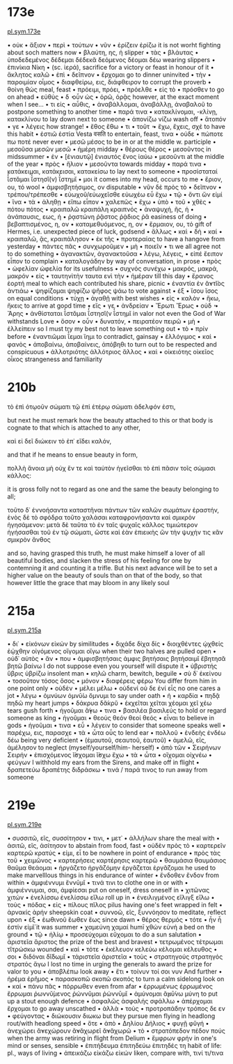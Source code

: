 
# 173e

[pl.sym.173e](http://www.perseus.tufts.edu/hopper/text?doc=Perseus%3Atext%3A1999.01.0173%3Atext%3DSym.%3Asection%3D173e)

• οὐκ 
• ἄξιον 
• περὶ 
• τούτων 
• νῦν 
• ἐρίζειν ἐρίζω 
it is not worht fighting about soch matters now
• βλαύτη, ης, ἡ
slipper
• τὰς 
• βλάυτας 
• ὑποδεδεμένος δέδεμαι δέδεκᾰ δεόμενος δέομαι δέω 
wearing slippers
• ἐπινίκια Νίκη
• (sc. ἱερά), 
sacrifice for a victory or feast in honour of it
• ἄκλητος καλῶ
• ἐπὶ 
• δεῖπνον 
• ἔρχομαι
go to dinner uninvited
• τὴν 
• παροιμίαν οἶμος
• διαφθείρω, εις, διάφθειρον
to corrupt the proverb
• θοίνη θώς 
meal, feast
• πρόειμι, πρόει, 
• πρόελθε 
• εἰς τὸ 
• πρόσθεν
to go on ahead
• εὐθὺς 
• δ ̓ οὖν ὡς 
• ὁρῶ, ὁρᾷς
however, at the exact moment when I see...
• τι εἰς 
• αὖθις, 
• ἀναβάλλομαι, ἀναβάλλῃ, ἀναβαλοῦ
to postpone something to another time
• παρά τινα 
• κατακλίνομαι, -κλίνῃ, κατακλίνου
to lay down next to someone
• ἀπονίζω νίζω 
wash off
• ἄτοπόν 
• γε 
• λέγεις
how strange!
• ἔθος ἔθω 
• τι 
• τοῦτ ̓ 
• ἔχω, ἔχεις, σχέ
to have this habit
• ἑστιῶ ἑστία Vesta वसति
to entertain, feast, τινα
• οὐδε 
• πώποτε πω ποτέ 
never ever
• μεσῶ μέσος 
to be in or at the middle w. participle
• μεσοῦσα μεσῶν μεσῶ
• ἡμέρη 
midday
• θέρους θέρος 
• μεσοῦντος 
in midssummer
• ἐν 
• [ἐνιαυτῷ] ἐνιαυτός ἔνος ἰαύω 
• μεσοῦντι
at the middle of the year
• πρὸς 
• ἥλιον 
• μεσοῦντα
towards midday
• παρά τινα 
• κατάκειμαι, κατάκεισαι, κατακείσω
to lay next to someone
• προσίσταταί ῐ̔́στᾰμαι ῐ̔́στησῐ(ν) ῐ̔́στημῐ
• μοι
it comes into my head, occurs to me
• ἔριον, ου, τό
wool
• ἀμφισβητήσιμος, ον
disputable
• νῦν δὲ πρὸς τὸ 
• δεῖπνον 
• τρέπου/τρέπεσθε
• εὐωχοῦ/εὐωχεῖσθε εὐωχέω εὖ ἔχω
• τῷ 
• ὄντι ὤν εἰμί
• ἵνα 
• τὰ 
• ἀληθῃ 
• εἴπω εἶπον 
• χαλεπῶς 
• ἔχω 
• ὑπὸ 
• τοῦ 
• χθὲς 
• πότου πότος 
• κραιπαλῶ κραιπάλη κραιπνός
• ἀναψυχή, ῆς, ἡ
• ἀνάπαυσις, εως, ἡ
• ῥᾳστώνη ῥᾷστος ῥᾴδιος ῥᾶ 
easiness of doing
• βεβαπτισμένος, η, ον
• καταμεθυόμενος, η, ον
• ἕρμαιον, ου, τό
gift of Hermes, i.e. unexpected piece of luck, godsend
• ἄλλως 
• καὶ 
• δὴ 
• καί
• κραιπαλῶ, ᾷς, κραιπάλησον 
• ἐκ τῆς
• προτεραίας
to have a hangove from yesterday
• πάντες πᾶς 
• συνχωροῦμεν 
• μὴ 
• ποιεῖν 
• τι
we all agree not to do something
• ἀγανακτῶν, ἀγανακτοῦσα 
• λέγω, λέγεις, 
• εἰπέ ἔειπον εἶπον 
to complain
• καταλογάδην
by way of conversation, in prose
• πρὸς 
• ὠφελίαν ὠφελία 
for its usefulness
• συχνός συνέχω 
• μακρός, μακρά, μακρόν
• εἰς 
• ταυτηνὶτὴν ταυτα ενὶ τὴν 
• ἡμέραν
till this day
• ἔρανος ἑορτή 
meal to which each contributed his share, picnic
• ἐναντία ἐν ᾰ̓ντῐ́ος ἀντιάω
• ψηφίζομαι ψηφίζω ψῆφος ψάω
to vote against
• ἐξ 
• ἴσου ἴσος 
on equal conditions
• τύχῃ 
• ἀγαθῇ
with best wishes
• εἰς 
• καλὸν 
• ἥκω, ἥκεις
to arrive at good time
• εἴς 
• γε 
• ἀνδρείαν 
• Ἔρωτι Ἔρως
• οὐδ ̓
• Ἄρης 
• ἀνθίσταται ῐ̔́στᾰμαι ῐ̔́στησῐ(ν ῐ̔́στημῐ
in valor not even the God of War withstands Love
• ὅσον 
• οὖν 
• δυνατόν, 
• πειρατέον πειρῶ 
• μὴ 
• ἐλλείπειν
so I must try my best not to leave something out
• τὸ 
• πρίν
before
• ἐναντιῶμαι ῐ̔́εμαι ἵημι
to contradict, gainsay
• ἐλλόγιμος 
• καὶ
• φανὸς 
• ἀπoβαίνω, ἀποβαίνεις, ἀπόβηθι
to turn out to be respected and conspicuous
• ἀλλοτριότης ἀλλότριος ἄλλος 
• καὶ 
• οἰκειότης οἰκεῖος οἶκος 
strangeness and familiarity


# 210b
τὸ ἐπὶ ὁτῳοῦν σώματι τῷ ἐπὶ ἑτέρῳ σώματι ἀδελφόν ἐστι, 

but next he must remark how the beauty attached to this or that body is cognate to that which is attached to any other, 

καὶ εἰ δεῖ διώκειν τὸ ἐπ᾽ εἴδει καλόν, 

and that if he means to ensue beauty in form, 

πολλὴ ἄνοια μὴ οὐχ ἕν τε καὶ ταὐτὸν ἡγεῖσθαι τὸ ἐπὶ πᾶσιν τοῖς σώμασι κάλλος: 

it is gross folly not to regard as one and the same the beauty belonging to all; 

τοῦτο δ᾽ ἐννοήσαντα καταστῆναι πάντων τῶν καλῶν σωμάτων ἐραστήν, ἑνὸς δὲ τὸ σφόδρα τοῦτο χαλάσαι καταφρονήσαντα καὶ σμικρὸν ἡγησάμενον: μετὰ δὲ ταῦτα τὸ ἐν ταῖς ψυχαῖς κάλλος τιμιώτερον ἡγήσασθαι τοῦ ἐν τῷ σώματι, ὥστε καὶ ἐὰν ἐπιεικὴς ὢν τὴν ψυχήν τις κἂν σμικρὸν ἄνθος

and so, having grasped this truth, he must make himself a lover of all beautiful bodies, and slacken the stress of his feeling for one by contemning it and counting it a trifle. But his next advance will be to set a higher value on the beauty of souls than on that of the body, so that however little the grace that may bloom in any likely soul

# 215a

[pl.sym.215a](http://www.perseus.tufts.edu/hopper/text?doc=Perseus%3Atext%3A1999.01.0173%3Atext%3DSym.%3Asection%3D215a)

• δι᾽ 
• εἰκόνων εἰκών 
by similitudes
• διχάδε δίχα δίς
• διοιχθέντες ᾠχθείς ἐῴχθην οἰγόμενος οἴγομαι οἴγω 
when their two halves are pulled open
• οὐδ᾽ αὐτὸς 
• ἄν 
• που 
• ἀμφισβητήσαις ἀμφις βητήσαις βητήσαιμῐ ἔβητησᾰ βητῶ βαίνω 
I do not suppose even you yourself will dispute it
• ὑβριστής ὕβρις ὑβρίζω 
insolent man
• κηλῶ 
charm, bewitch, beguile
• σὺ δ᾽ ἐκείνου 
• τοσοῦτον τόσος ὅσος 
• μόνον 
• διαφέρεις  φέρω 
You differ from him in one point only
• οὐδὲν 
• μέλει μέλω 
• οὐδενί οὐ δε ἑνί εἷς
no one cares a jot
• λέγω 
• ὀμνύων ὀμνῡ́ω ὄμνυμι 
to say under oath
• ἡ 
• καρδία 
• πηδᾷ πηδῶ 
my heart jumps
• δάκρυα δᾰ́κρῠ
• ἐκχεῖται χεῖται χέομαι χεῖ χέω 
tears gush forth
• ἡγοῦμαι ᾰ̓́γω 
• τινα 
• βασιλέα βασιλεύς 
to hold or regard someone as king
• ἡγοῦμαι 
• θεοὺς θεόν θεοί θεός
• εἶναι
to believe in gods
• ἡγοῦμαι 
• τινα 
• εὖ 
• λέγειν
to consider that someone speaks well
• παρέχω, εις, παρασχε 
• τὰ 
• ὦτα οὖς 
to lend ear
• πολλοῦ 
• ἐνδεὴς ἐνδέω δέω 
being very deficient
• (ἐμαυτοῦ, σεαυτοῦ, ἑαυτοῦ) 
• ἀμελῶ, εῖς, ἀμέλησον
to neglect (myself/yourself/him- herself)
• ἀπὸ τῶν 
• Σειρήνων Σειρήν
• ἐπισχόμενος ῐ̓́σχομαι ῐ̓́σχω ἔχω 
• τὰ 
• ὦτα 
• οἴχομαι οἰχνέω 
• φεύγων
I withhold my ears from the Sirens, and make off in flight
• δραπετεύω δραπέτης διδράσκω 
• τινά / παρά τινος
to run away from someone

# 219e

[pl.sym.219e](http://www.perseus.tufts.edu/hopper/text?doc=Perseus%3Atext%3A1999.01.0173%3Atext%3DSym.%3Asection%3D219e)

• συσσιτῶ, εῖς, συσσίτησον
• τινι, 
• μετ᾽ 
• ἀλλήλων
share the meal with 
• ἀσιτῶ, εῖς, ἀσίτησον
to abstain from food, fast
• οὐδὲν πρὸς τὸ 
• καρτερεῖν καρτερῶ κρατύς
• είμι, εἶ
to be nowhere in point of endurance
• πρὸς τὰς τοῦ 
• χειμῶνος 
• καρτερήσεις  καρτέρησις καρτερῶ
• θαυμάσια  θαυμάσιος θαῦμα θεάομαι
• ἠργάζετο	 ἠργᾰζόμην ἐργᾰ́ζεται ἐργᾰ́ζομαι
he used to make marvelllous things in his endurance of winter
• ἔνδοθεν ἔνδον
from within
• ἀμφιέννυμι ἕννῡμῐ
• τινά τινι
to clothe one in or with
• ἀμφιέννυμαι, σαι, ἀμφίεσαι
put on oneself, dress oneself in 
• χιτῶνας χιτών
• ἐνελίσσω ἐνελίσσω εἴλω
roll up in
• ἐνειλιγμένος εἴλιγξ εἴλω
• τοὺς 
• πόδας 
• εἰς 
• πίλους πῖλος pilus 
having one's feet wrapped in felt
• ἀρνακίς ἀρήν 
sheepskin coat
• συννοῶ, εῖς, ξυννόησον
to meditate, reflect upon
• ἐξ 
• ἑωθινοῦ ἕωθεν ἕως
since dawn
• θέρος θερμός
• τότε 
• ἦν ἦ ἐστίν εἰμῐ́
it was summer
• χαμεύνη χαμαί humī χθών εὐνή
a bed on the ground
• τῷ 
• ἡλίῳ 
• προσεύχομαι εὔχομαι
to do a sun salutation
• ἀριστεῖα ἄριστος
the prize of the best and bravest
• τετρωμένος τέτρωμαι τῐτρώσκω 
wounded
• καὶ 
• τότε 
• ἐκέλευον κελεύω κέλομαι κέλευθος 
• σοι 
• διδόναι δῐ́δωμῐ 
• τἀριστεῖα ἀριστεῖα 
• τοὺς 
• στρατηγούς στρατηγός στρατός ἄγω
I lost no time in urging the generals to award the prize for valor to you
• ἀποβλέπω
look away
• ἔτι 
• τοίνυν τοί σοι νυν
And further
• ἠρέμα ἐρῆμος 
• παρασκοπῶ σκοπῶ σκοπός
to turn a calm sidelong look on
• καὶ 
• πάνυ πᾶς 
• πόρρωθεν
even from afar
• ἐρρωμένως ἐρρωμένος ἔρρωμαι ῥωννῠ́μενος ῥώννῠμαι ῥώννῡμῐ
• ἀμύνομαι ᾰ̓μῡ́νω μύνη
to put up a stout enough defence
• ἀσφαλῶς ἀσφαλής σφάλλω 
• ἀπέρχομαι ἔρχομαι 
to go away unscathed
• ἀλλὰ 
• τοὺς 
• προτροπάδην τρόπος δε εν
• φεύγοντας 
• διώκουσιν διωκω
but they pursue men flying in headlong rout/with headlong speed
• ὅτε 
• ἀπὸ 
• Δηλίου Δήλιος
• φυγῇ φῠγή
• ἀνεχώρει ᾰ̓νεχώρουν ᾰ̓νᾰχωρεῖ ᾰ̓νᾰχωρῶ
• τὸ 
• στρατόπεδον πέδον πούς 
when the army was retiring in flight from Delium
• ἔμφρων φρήν 
in one's mind or senses, sensible
• ἐπιτήδευμα ἐπιτηδεύω ἐπιτηδές τη
habit of life: pl., ways of living
• ἀπεικάζω εἰκάζω εἰκών 
liken, compare with, τινί τι/τινα

